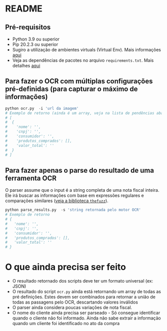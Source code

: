 # README


## Pré-requisitos
* Python 3.9 ou superior
* Pip 20.2.3 ou superior
* Sugiro a utilização de ambientes virtuals (Virtual Env). Mais informações [aqui](https://virtualenv.pypa.io/en/latest/)
* Veja as dependências de pacotes no arquivo `requirements.txt`. Mais detalhes [aqui](https://pip.pypa.io/en/stable/user_guide/#requirements-files)


## Para fazer o OCR com múltiplas configurações pré-definidas (para capturar o máximo de informações)
```python
python ocr.py  -i 'url da imagem'
# Exemplo de retorno (ainda é um array, veja na lista de pendências abaixo) 
# [
#  {
#    'nome': '',
#    'cnpj': '',
#    'consumidor': '',
#    'produtos_comprados': [],
#    'valor_total': ''
#  }
# ]
```


## Para fazer apenas o parse do resultado de uma ferramenta OCR 
O parser assume que o input é a string completa de uma nota fiscal inteira.   
Ele irá buscar as informações com base em expressões regulares e comparações similares ([veja a biblioteca `thefuzz`](https://github.com/seatgeek/thefuzz)).  

```python
python parse_results.py  -s 'string retornada pelo motor OCR'
# Exemplo de retorno
# {
#   'nome': '',
#   'cnpj': '',
#   'consumidor': '',
#   'produtos_comprados': [],
#   'valor_total': ''
# }
```


# O que ainda precisa ser feito
 * O resultado retornado dos scripts deve ter um formato universal (ex: JSON)
 * O resultado do script `ocr.py` ainda está retornando um array de todas as pré definições. Estes devem ser combinados para retornar a união de todas as passagens pelo OCR, descartando valores inválidos
 * O parser ainda considera poucas variações de nota fiscal. 
 * O nome do cliente ainda precisa ser parseado - Só consegue identificar quando o cliente não foi informado. Ainda não sabe extrair a informação quando um cliente foi identificado no ato da compra